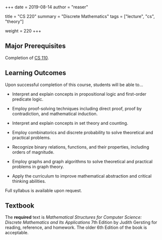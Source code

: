 +++
date = 2019-08-14
author = "reaser"

title = "CS 220"
summary = "Discrete Mathematics"
tags = ["lecture", "cs", "theory"]

weight = 220
+++

## Major Prerequisites

Completion of [CS 110](../cs110).

## Learning Outcomes

Upon successful completion of this course, students will be able to...

+ Interpret and explain concepts in propositional logic and first-order predicate logic.

+ Employ proof-solving techniques including direct proof, proof by contradiction, and mathematical induction.

+ Interpret and explain concepts in set theory and counting.

+ Employ combinatorics and discrete probability to solve theoretical and practical problems.

+ Recognize binary relations, functions, and their properties, including orders of magnitude.

+ Employ graphs and graph algorithms to solve theoretical and practical problems in graph theory.

+ Apply the curriculum to improve mathematical abstraction and critical thinking abilities.

Full syllabus is available upon request.

## Textbook

The **required** text is _Mathematical Structures for Computer Science: Discrete Mathematics and Its Applications_ 7th Edition by Judith Gersting for reading, reference, and homework. The older 6th Edition of the book is acceptable.
